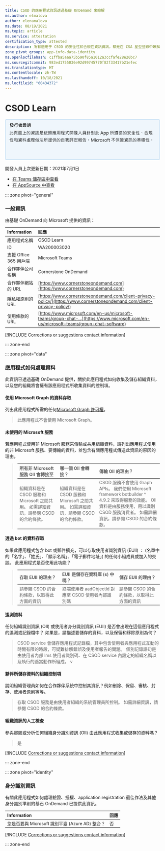 ```yaml
---
title: CSOD 的應用程式資訊透過基礎 OnDemand 來瞭解
ms.author: elmalova
author: elenamalova
ms.date: 08/19/2021
ms.topic: article
ms.service: attestation
certification_type: attested
description: 所有適用于 CSOD 的安全性和合規性資訊資訊，都是在 CSA 星型登錄中瞭解，其資料處理原則、其 Microsoft Cloud App Security 應用程式目錄資訊，以及安全性/符合性資訊。
zone_pivot_groups: app-info-data-identity
ms.openlocfilehash: c1ffba5aaa75b590f85a1012a3ccfafe28e20bc7
ms.sourcegitcommit: 983ed1755036e92d99745770f82f33417b21efec
ms.translationtype: MT
ms.contentlocale: zh-TW
ms.lasthandoff: 10/18/2021
ms.locfileid: "60434372"
---
```

# <a name="csod-learn"></a>CSOD Learn

<p></p>
<img alt="Publisher Attestation: The information on this page is based on a self-assessment report provided by the app developer on the security, compliance, and data handling practices followed by this app. Microsoft makes no guarantees regarding the accuracy of the information." src="../media/attested.png" width="650" />
<p>開發人員上次更新日期：2021年7月1日</p>

* <a href="https://teams.microsoft.com/l/app/81726ee9-4d27-47ad-8b22-08147c6f8613" target="_blank">在 Teams 儲存區中查看</a>
* <a href="https://appsource.microsoft.com/product/office/WA200003020" target="_blank">在 AppSource 中查看</a>

::: zone pivot="general"

### <a name="general-information"></a>一般資訊

由基礎 OnDemand 向 Microsoft 提供的資訊：

| **Information** | **回應** |
|:----------------|:-------------|
| 應用程式名稱 | CSOD Learn |
| ID | WA200003020 |
| 支援 Office 365 用戶端 | Microsoft Teams |
| 合作夥伴公司名稱 | Cornerstone OnDemand |
| 合作夥伴網站的 URL | [https://www.cornerstoneondemand.com](https://www.cornerstoneondemand.com) |
| 隱私權原則的 URL | [https://www.cornerstoneondemand.com/client-privacy-policy/](https://www.cornerstoneondemand.com/client-privacy-policy/) |
| 使用條款的 URL | [https://www.microsoft.com/en-us/microsoft-teams/group-chat-...](https://www.microsoft.com/en-us/microsoft-teams/group-chat-software) |

 [!INCLUDE [Corrections or suggestions contact information](../includes/corrections-or-suggestions.md)]

::: zone-end

::: zone pivot="data"

### <a name="how-the-app-handles-data"></a>應用程式如何處理資料

此資訊已透過基礎 OnDemand 提供，關於此應用程式如何收集及儲存組織資料，以及您的組織將會擁有該應用程式所收集資料的控制項。

#### <a name="data-access-using-microsoft-graph"></a>使用 Microsoft Graph 的資料存取

列出此應用程式所需的任何[Microsoft Graph 許可權](https://docs.microsoft.com/graph/permissions-reference)。

>此應用程式不會使用 Microsoft Graph。


#### <a name="non-microsoft-services-used"></a>未使用的 Microsoft 服務

若應用程式使用非 Microsoft 服務來傳輸或共用組織資料，請列出應用程式使用的非 Microsoft 服務、要傳輸的資料，並包含有關應用程式傳送此資訊的原因的理由。

>| **所有非 Microsoft 服務 OII 會轉接至** |  **哪一個 OII 會轉接？** | **傳輸 OII 的理由？** |
>|:-----------------------------------------------------|:------------------------------|:----------------------------------------|
>| 組織資料是在 CSOD 服務和 Microsoft 之間共用。 如需詳細資訊，請參閱 CSOD 的合約條款。 | 組織資料是在 CSOD 服務和 Microsoft 之間共用。 如需詳細資訊，請參閱 CSOD 的合約條款。 | CSOD 服務不會使用 Graph APIs。 我們使用 Microsoft framework botbuilder ^ 4.9.2 來取得服務的效能。 OII 資料是由服務使用，用以識別 CSOD 服務消費者。 如需詳細資訊，請參閱 CSOD 的合約條款。 |

#### <a name="data-access-via-bots"></a>透過 bot 的資料存取

如果此應用程式包含 bot 或郵件擴充，可以存取使用者識別資訊 (EUII) ： (名單中的「名字」、「姓氏」、「顯示名稱」、「電子郵件地址」) 的任何小組成員或加入的交談。 此應用程式是否使用此功能？

>| **存取 EUII 的理由？**  | **EUII 是儲存在資料庫 (s) 中嗎？** | **儲存 EUII 的理由？** |
>|:---------------------------------------|:-----------------------------------|:------------------------------------|
>| 請參閱 CSOD 的合約條款，以取得此方面的資訊 | 終端使用者 aadObjectId 對應至 CSOD 使用者內部識別碼 | 請參閱 CSOD 的合約條款，以取得此方面的資訊 |


#### <a name="telemetry-data"></a>遙測資料

任何組織識別資訊 (OII) 或使用者身分識別資訊 (EUII) 是否會出現在這個應用程式的遙測或記錄檔中？ 如果是，請描述要儲存的資料，以及保留和移除原則為何？

>CSOD service 會儲存應用程式記錄檔，其中包含使用者與應用程式互動的時間有限的時段，可疑難排解錯誤及使用者報告的問題。 個別記錄語句是由使用者內部 lms 使用者識別碼、在 CSOD service 內設定的組織名稱以及執行的適當動作所組成。 v

#### <a name="organizational-controls-for-data-stored-by-partner"></a>夥伴所儲存資料的組織控制項

說明組織管理員如何在合作夥伴系統中控制其資訊？例如刪除、保留、審核、封存、使用者原則等等。

>存取 CSOD 服務是由使用者組織的系統管理員所控制。 如需詳細資訊，請參閱 CSOD 的合約條款。

#### <a name="human-review-of-organizational-information"></a>組織資訊的人工檢查

參與審閱或分析任何組織身分識別資訊 (OII) 由此應用程式收集或儲存的資料嗎？

>是

[!INCLUDE [Corrections or suggestions contact information](../includes/corrections-or-suggestions.md)]

::: zone-end


::: zone pivot="identity"

### <a name="identity-information"></a>身分識別資訊

有關此應用程式如何處理驗證、授權、application registration 最佳作法及其他身分識別準則的基石 OnDemand 已提供此資訊。

| **Information** | **回應** |
|:----------------|:-------------|
| 您是否要與 Microsoft 識別平臺 (Azure AD) 整合？  | 否 |

[!INCLUDE [Corrections or suggestions contact information](../includes/corrections-or-suggestions.md)]

::: zone-end
